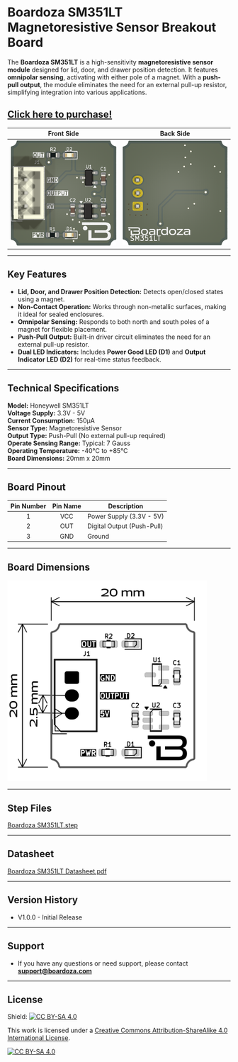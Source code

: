 # Boardoza SM351LT Magnetoresistive Sensor Breakout Board

The **Boardoza SM351LT** is a high-sensitivity **magnetoresistive sensor module** designed for lid, door, and drawer position detection. It features **omnipolar sensing**, activating with either pole of a magnet. With a **push-pull output**, the module eliminates the need for an external pull-up resistor, simplifying integration into various applications.

## [Click here to purchase!](https://www.ozdisan.com/maker-ve-iot-urunleri/boardoza/boardoza-modulleri/BOARDOZA-SM351LT/1206518)  

| Front Side | Back Side |
|:---:|:---:|
| ![Front](./assets/SM351LT%20Front.png) | ![Back](./assets/SM351LT%20Back.png) |

---

## Key Features

- **Lid, Door, and Drawer Position Detection:** Detects open/closed states using a magnet.  
- **Non-Contact Operation:** Works through non-metallic surfaces, making it ideal for sealed enclosures.  
- **Omnipolar Sensing:** Responds to both north and south poles of a magnet for flexible placement.  
- **Push-Pull Output:** Built-in driver circuit eliminates the need for an external pull-up resistor.  
- **Dual LED Indicators:** Includes **Power Good LED (D1)** and **Output Indicator LED (D2)** for real-time status feedback.  

---

## Technical Specifications

**Model:** Honeywell SM351LT  
**Voltage Supply:** 3.3V - 5V  
**Current Consumption:** 150µA  
**Sensor Type:** Magnetoresistive Sensor  
**Output Type:** Push-Pull (No external pull-up required)  
**Operate Sensing Range:** Typical: 7 Gauss  
**Operating Temperature:** -40°C to +85°C  
**Board Dimensions:** 20mm x 20mm  

---

## Board Pinout  

| Pin Number | Pin Name | Description |
|:---:|:---:|---|
| 1 | VCC | Power Supply (3.3V - 5V) |
| 2 | OUT | Digital Output (Push-Pull) |
| 3 | GND | Ground |

---

## Board Dimensions  

<img src="./assets/SM351LT Dimension.png" alt="Board Dimensions" width="450"/>

---

## Step Files  

[Boardoza SM351LT.step](./assets/SM351LT%20Step.step)

---

## Datasheet  

[Boardoza SM351LT Datasheet.pdf](./assets/SM351LT%20Datasheet.pdf)

---

## Version History  

- V1.0.0 - Initial Release  

---

## Support  

- If you have any questions or need support, please contact **<support@boardoza.com>**  

---

## License  

Shield: [![CC BY-SA 4.0][cc-by-sa-shield]][cc-by-sa]  

This work is licensed under a [Creative Commons Attribution-ShareAlike 4.0 International License][cc-by-sa].  

[![CC BY-SA 4.0][cc-by-sa-image]][cc-by-sa]  

[cc-by-sa]: http://creativecommons.org/licenses/by-sa/4.0/  
[cc-by-sa-image]: https://licensebuttons.net/l/by-sa/4.0/88x31.png  
[cc-by-sa-shield]: https://img.shields.io/badge/License-CC%20BY--SA%204.0-lightgrey.svg  
